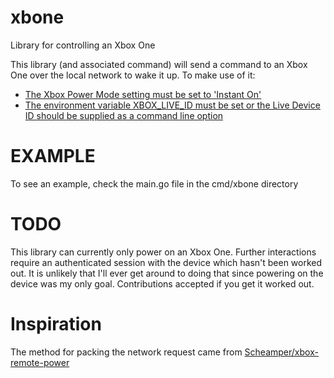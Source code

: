 # xbone
Library for controlling an Xbox One

This library (and associated command) will send a command to an Xbox One over the local network to wake it up. To make use of it:

* [The Xbox Power Mode setting must be set to 'Instant On'](https://support.xbox.com/en-US/xbox-one/console/change-power-settings)
* [The environment variable XBOX_LIVE_ID must be set or the Live Device ID should be supplied as a command line option](https://support.xbox.com/en-US/my-account/warranty-and-service/find-xbox-one-kinect-serial-number)

# EXAMPLE
To see an example, check the main.go file in the cmd/xbone directory

# TODO
This library can currently only power on an Xbox One. Further interactions require an authenticated session with the device which hasn't been worked out. It is unlikely that I'll ever get around to doing that since powering on the device was my only goal. Contributions accepted if you get it worked out.

# Inspiration
The method for packing the network request came from [Scheamper/xbox-remote-power](https://github.com/Schamper/xbox-remote-power)
